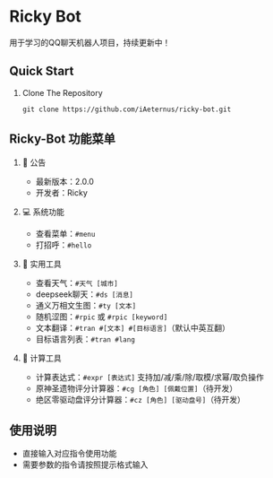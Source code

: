 # **Ricky Bot**

用于学习的QQ聊天机器人项目，持续更新中！

## Quick Start

1. Clone The Repository

   ```shell
   git clone https://github.com/iAeternus/ricky-bot.git
   ```

## Ricky-Bot 功能菜单

1. 📢 公告
    - 最新版本：2.0.0
    - 开发者：Ricky

2. 💻 系统功能
    - 查看菜单：`#menu`
    - 打招呼：`#hello`

3. 📅 实用工具
    - 查看天气：`#天气 [城市]`
    - deepseek聊天：`#ds [消息]`
    - 通义万相文生图：`#ty [文本]`
    - 随机涩图：`#rpic` 或 `#rpic [keyword]`
    - 文本翻译：`#tran #[文本] #[目标语言]`（默认中英互翻）
    - 目标语言列表：`#tran #lang`

4. 🔢 计算工具
    - 计算表达式：`#expr [表达式]`
      支持加/减/乘/除/取模/求幂/取负操作
    - 原神圣遗物评分计算器：`#cg [角色] [佩戴位置]`（待开发）
    - 绝区零驱动盘评分计算器：`#cz [角色] [驱动盘号]`（待开发）

## 使用说明

- 直接输入对应指令使用功能
- 需要参数的指令请按照提示格式输入

